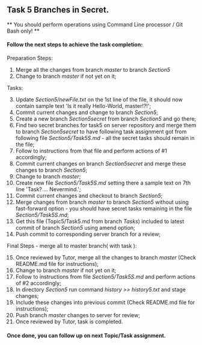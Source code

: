 ## Task 5 Branches in Secret.

** You should perform operations using Command Line processor / Git Bash only! **

#### Follow the next steps to achieve the task completion:

Preparation Steps:

1.  Merge all the changes from branch *master* to branch *Section5* 
2.  Change to branch *master* if not yet on it;

Tasks:

3.  Update *Section5/newFile.txt* on the 1st line of the file, it should now contain sample text 'Is it really Hello-World, master!?!';
4.  Commit current changes and change to branch *Section5*; 
5.  Create a new branch *Section5secret* from branch *Section5* and go there;
6.  Find two secret branches for task5 on server repository and merge them to branch *Section5secret* to have following task assignment got from following file *Section5/Task5S.md* - all the secret tasks should remain in the file;
7.  Follow to instructions from that file and perform actions of #1 accordingly;
8.  Commit current changes on branch *Section5secret* and merge these changes to branch *Section5*;
9.  Change to branch *master*;
10. Create new file *Section5/Task5S.md* setting there a sample text on 7th line 'Task? ... Nevermind.'; 
11. Commit current changes and checkout to branch *Section5*;
12. Merge changes from branch *master* to branch *Section5* without using fast-forward option - you should have secret tasks remaining in the file *Section5/Task5S.md*;
13. Get this file (Topic5/Task5.md from branch *Tasks*) included to latest commit of branch *Section5* using amend option;
14. Push commit to corresponding server branch for a review;

Final Steps - merge all to master branch( with task ):

15. Once reviewed by Tutor, merge all the changes to branch *master* (Check README.md file for instructions);
16. Change to branch *master* if not yet on it;
17. Follow to instructions from file *Section5/Task5S.md* and perform actions of #2 accordingly;
18.	In directory *Section5* run command *history >> history5.txt* and stage changes;
19.	Include these changes into previous commit (Check README.md file for instructions);
20.	Push branch *master* changes to server for review;
21. Once reviewed by Tutor, task is completed.

#### Once done, you can follow up on next Topic/Task assignment.